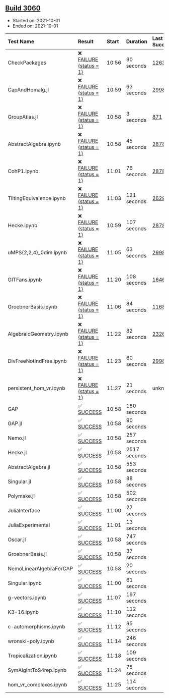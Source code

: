 ## [Build 3060](https://oscarci.mathematik.uni-kl.de/job/oscar-stable/3060/)

* Started on: 2021-10-01
* Ended on: 2021-10-01

| Test Name    | Result | Start | Duration | Last Success | First Failure |
|:-------------|:-------|:------|:---------|:-------------|:--------------|
| CheckPackages | ❌ [FAILURE (status = 1)](https://oscarci.mathematik.uni-kl.de/job/oscar-stable/3060/artifact/logs/build-3060/CheckPackages.log) | 10:56 | 90 seconds | [1263](https://oscarci.mathematik.uni-kl.de/job/oscar-stable/1263/) | [1264](https://oscarci.mathematik.uni-kl.de/job/oscar-stable/1264/) |
| CapAndHomalg.jl | ❌ [FAILURE (status = 1)](https://oscarci.mathematik.uni-kl.de/job/oscar-stable/3060/artifact/logs/build-3060/CapAndHomalg.jl.log) | 10:59 | 63 seconds | [2998](https://oscarci.mathematik.uni-kl.de/job/oscar-stable/2998/) | [2999](https://oscarci.mathematik.uni-kl.de/job/oscar-stable/2999/) |
| GroupAtlas.jl | ❌ [FAILURE (status = 1)](https://oscarci.mathematik.uni-kl.de/job/oscar-stable/3060/artifact/logs/build-3060/GroupAtlas.jl.log) | 10:58 | 3 seconds | [871](https://oscarci.mathematik.uni-kl.de/job/oscar-stable/871/) | [872](https://oscarci.mathematik.uni-kl.de/job/oscar-stable/872/) |
| AbstractAlgebra.ipynb | ❌ [FAILURE (status = 1)](https://oscarci.mathematik.uni-kl.de/job/oscar-stable/3060/artifact/logs/build-3060/AbstractAlgebra.ipynb.log) | 10:58 | 45 seconds | [2878](https://oscarci.mathematik.uni-kl.de/job/oscar-stable/2878/) | [2879](https://oscarci.mathematik.uni-kl.de/job/oscar-stable/2879/) |
| CohP1.ipynb | ❌ [FAILURE (status = 1)](https://oscarci.mathematik.uni-kl.de/job/oscar-stable/3060/artifact/logs/build-3060/CohP1.ipynb.log) | 11:01 | 76 seconds | [2878](https://oscarci.mathematik.uni-kl.de/job/oscar-stable/2878/) | [2879](https://oscarci.mathematik.uni-kl.de/job/oscar-stable/2879/) |
| TiltingEquivalence.ipynb | ❌ [FAILURE (status = 1)](https://oscarci.mathematik.uni-kl.de/job/oscar-stable/3060/artifact/logs/build-3060/TiltingEquivalence.ipynb.log) | 11:03 | 121 seconds | [2629](https://oscarci.mathematik.uni-kl.de/job/oscar-stable/2629/) | [2630](https://oscarci.mathematik.uni-kl.de/job/oscar-stable/2630/) |
| Hecke.ipynb | ❌ [FAILURE (status = 1)](https://oscarci.mathematik.uni-kl.de/job/oscar-stable/3060/artifact/logs/build-3060/Hecke.ipynb.log) | 10:59 | 107 seconds | [2878](https://oscarci.mathematik.uni-kl.de/job/oscar-stable/2878/) | [2879](https://oscarci.mathematik.uni-kl.de/job/oscar-stable/2879/) |
| uMPS(2,2,4)_0dim.ipynb | ❌ [FAILURE (status = 1)](https://oscarci.mathematik.uni-kl.de/job/oscar-stable/3060/artifact/logs/build-3060/uMPS-2-2-4-_0dim.ipynb.log) | 11:05 | 63 seconds | [2998](https://oscarci.mathematik.uni-kl.de/job/oscar-stable/2998/) | [2999](https://oscarci.mathematik.uni-kl.de/job/oscar-stable/2999/) |
| GITFans.ipynb | ❌ [FAILURE (status = 1)](https://oscarci.mathematik.uni-kl.de/job/oscar-stable/3060/artifact/logs/build-3060/GITFans.ipynb.log) | 11:20 | 108 seconds | [1646](https://oscarci.mathematik.uni-kl.de/job/oscar-stable/1646/) | [1647](https://oscarci.mathematik.uni-kl.de/job/oscar-stable/1647/) |
| GroebnerBasis.ipynb | ❌ [FAILURE (status = 1)](https://oscarci.mathematik.uni-kl.de/job/oscar-stable/3060/artifact/logs/build-3060/GroebnerBasis.ipynb.log) | 11:06 | 84 seconds | [1168](https://oscarci.mathematik.uni-kl.de/job/oscar-stable/1168/) | [1169](https://oscarci.mathematik.uni-kl.de/job/oscar-stable/1169/) |
| AlgebraicGeometry.ipynb | ❌ [FAILURE (status = 1)](https://oscarci.mathematik.uni-kl.de/job/oscar-stable/3060/artifact/logs/build-3060/AlgebraicGeometry.ipynb.log) | 11:22 | 82 seconds | [2326](https://oscarci.mathematik.uni-kl.de/job/oscar-stable/2326/) | [2327](https://oscarci.mathematik.uni-kl.de/job/oscar-stable/2327/) |
| DivFreeNotIndFree.ipynb | ❌ [FAILURE (status = 1)](https://oscarci.mathematik.uni-kl.de/job/oscar-stable/3060/artifact/logs/build-3060/DivFreeNotIndFree.ipynb.log) | 11:23 | 60 seconds | [2998](https://oscarci.mathematik.uni-kl.de/job/oscar-stable/2998/) | [2999](https://oscarci.mathematik.uni-kl.de/job/oscar-stable/2999/) |
| persistent_hom_vr.ipynb | ❌ [FAILURE (status = 1)](https://oscarci.mathematik.uni-kl.de/job/oscar-stable/3060/artifact/logs/build-3060/persistent_hom_vr.ipynb.log) | 11:27 | 21 seconds | unknown | unknown |
| GAP | ✅ [SUCCESS](https://oscarci.mathematik.uni-kl.de/job/oscar-stable/3060/artifact/logs/build-3060/GAP.log) | 10:58 | 180 seconds |  |  |
| GAP.jl | ✅ [SUCCESS](https://oscarci.mathematik.uni-kl.de/job/oscar-stable/3060/artifact/logs/build-3060/GAP.jl.log) | 10:58 | 90 seconds |  |  |
| Nemo.jl | ✅ [SUCCESS](https://oscarci.mathematik.uni-kl.de/job/oscar-stable/3060/artifact/logs/build-3060/Nemo.jl.log) | 10:58 | 257 seconds |  |  |
| Hecke.jl | ✅ [SUCCESS](https://oscarci.mathematik.uni-kl.de/job/oscar-stable/3060/artifact/logs/build-3060/Hecke.jl.log) | 10:58 | 2517 seconds |  |  |
| AbstractAlgebra.jl | ✅ [SUCCESS](https://oscarci.mathematik.uni-kl.de/job/oscar-stable/3060/artifact/logs/build-3060/AbstractAlgebra.jl.log) | 10:58 | 553 seconds |  |  |
| Singular.jl | ✅ [SUCCESS](https://oscarci.mathematik.uni-kl.de/job/oscar-stable/3060/artifact/logs/build-3060/Singular.jl.log) | 10:58 | 88 seconds |  |  |
| Polymake.jl | ✅ [SUCCESS](https://oscarci.mathematik.uni-kl.de/job/oscar-stable/3060/artifact/logs/build-3060/Polymake.jl.log) | 10:58 | 502 seconds |  |  |
| JuliaInterface | ✅ [SUCCESS](https://oscarci.mathematik.uni-kl.de/job/oscar-stable/3060/artifact/logs/build-3060/JuliaInterface.log) | 11:00 | 27 seconds |  |  |
| JuliaExperimental | ✅ [SUCCESS](https://oscarci.mathematik.uni-kl.de/job/oscar-stable/3060/artifact/logs/build-3060/JuliaExperimental.log) | 11:01 | 13 seconds |  |  |
| Oscar.jl | ✅ [SUCCESS](https://oscarci.mathematik.uni-kl.de/job/oscar-stable/3060/artifact/logs/build-3060/Oscar.jl.log) | 10:58 | 747 seconds |  |  |
| GroebnerBasis.jl | ✅ [SUCCESS](https://oscarci.mathematik.uni-kl.de/job/oscar-stable/3060/artifact/logs/build-3060/GroebnerBasis.jl.log) | 10:58 | 37 seconds |  |  |
| NemoLinearAlgebraForCAP | ✅ [SUCCESS](https://oscarci.mathematik.uni-kl.de/job/oscar-stable/3060/artifact/logs/build-3060/NemoLinearAlgebraForCAP.log) | 10:58 | 20 seconds |  |  |
| Singular.ipynb | ✅ [SUCCESS](https://oscarci.mathematik.uni-kl.de/job/oscar-stable/3060/artifact/logs/build-3060/Singular.ipynb.log) | 11:00 | 61 seconds |  |  |
| g-vectors.ipynb | ✅ [SUCCESS](https://oscarci.mathematik.uni-kl.de/job/oscar-stable/3060/artifact/logs/build-3060/g-vectors.ipynb.log) | 11:07 | 197 seconds |  |  |
| K3-16.ipynb | ✅ [SUCCESS](https://oscarci.mathematik.uni-kl.de/job/oscar-stable/3060/artifact/logs/build-3060/K3-16.ipynb.log) | 11:10 | 112 seconds |  |  |
| c-automorphisms.ipynb | ✅ [SUCCESS](https://oscarci.mathematik.uni-kl.de/job/oscar-stable/3060/artifact/logs/build-3060/c-automorphisms.ipynb.log) | 11:12 | 95 seconds |  |  |
| wronski-poly.ipynb | ✅ [SUCCESS](https://oscarci.mathematik.uni-kl.de/job/oscar-stable/3060/artifact/logs/build-3060/wronski-poly.ipynb.log) | 11:14 | 246 seconds |  |  |
| Tropicalization.ipynb | ✅ [SUCCESS](https://oscarci.mathematik.uni-kl.de/job/oscar-stable/3060/artifact/logs/build-3060/Tropicalization.ipynb.log) | 11:18 | 109 seconds |  |  |
| SymAlgIntToS4rep.ipynb | ✅ [SUCCESS](https://oscarci.mathematik.uni-kl.de/job/oscar-stable/3060/artifact/logs/build-3060/SymAlgIntToS4rep.ipynb.log) | 11:24 | 75 seconds |  |  |
| hom_vr_complexes.ipynb | ✅ [SUCCESS](https://oscarci.mathematik.uni-kl.de/job/oscar-stable/3060/artifact/logs/build-3060/hom_vr_complexes.ipynb.log) | 11:25 | 114 seconds |  |  |
